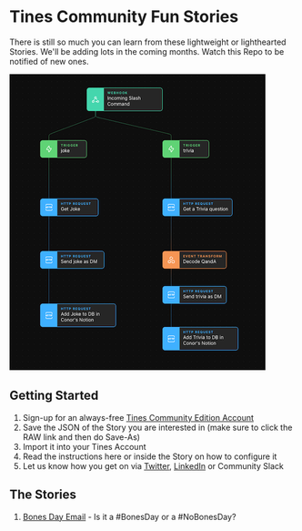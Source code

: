 # Tines Community Fun Stories
There is still so much you can learn from these lightweight or lighthearted Stories. We'll be adding lots in the coming months. Watch this Repo to be notified of new ones.

![Smalltalk](smalltalk.png)
## Getting Started

1. Sign-up for an always-free [Tines Community Edition Account](https://www.tines.com/?utm_source=marketing&utm_medium=github&utm_campaign=communitystories)
2. Save the JSON of the Story you are interested in (make sure to click the RAW link and then do Save-As)
3. Import it into your Tines Account
4. Read the instructions here or inside the Story on how to configure it
5. Let us know how you get on via [Twitter](https://twitter.com/tines_io/), [LinkedIn](https://www.linkedin.com/company/tines-io) or Community Slack

## The Stories
1. [Bones Day Email](bones-day-email) - Is it a #BonesDay or a #NoBonesDay?


